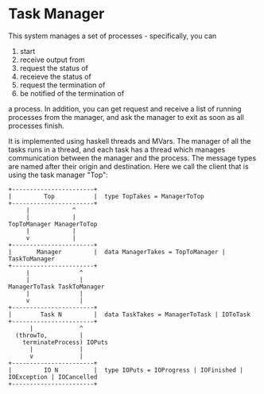 Task Manager
============

This system manages a set of processes - specifically, you can

   1. start
   2. receive output from
   3. request the status of
   4. receieve the status of
   5. request the termination of
   6. be notified of the termination of

a process.  In addition, you can get request and receive a list of
running processes from the manager, and ask the manager to exit as
soon as all processes finish.

It is implemented using haskell threads and MVars.  The manager of all
the tasks runs in a thread, and each task has a thread which manages
communication between the manager and the process.  The message types
are named after their origin and destination.  Here we call the client
that is using the task manager "Top":

	+-----------------------+
	|         Top           |  type TopTakes = ManagerToTop
	+-----------------------+
	     |            ^
	     |            |
	TopToManager ManagerToTop
	     |            |
	     v            |
	+-----------------------+
	|       Manager         |  data ManagerTakes = TopToManager | TaskToManager
	+-----------------------+
	     |              ^
	     |              |
	ManagerToTask TaskToManager
	     |              |
	     v              |
	+-----------------------+
	|        Task N         |  data TaskTakes = ManagerToTask | IOToTask
	+-----------------------+
	      |             ^
	  (throwTo,         |
        terminateProcess) IOPuts
	      |             |
	      v             |
	+-----------------------+
	|         IO N          |  type IOPuts = IOProgress | IOFinished | IOException | IOCancelled
	+-----------------------+
